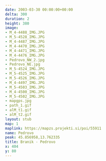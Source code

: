 ```yaml
---
date: 2003-03-30 00:00:00+00:00
delta: 300
duration: 2
height: 380
image:
- M_4-4488_IMG.JPG
- M_5-4528_IMG.JPG
- M_4-4487_IMG.JPG
- M_4-4470_IMG.JPG
- M_4-4471_IMG.JPG
- M_4-4476_IMG.JPG
- Pedrovo_NW_2.jpg
- Pedrovo_NE.jpg
- M_5-4524_IMG.JPG
- M_5-4525_IMG.JPG
- M_5-4526_IMG.JPG
- M_4-4497_IMG.JPG
- M_5-4503_IMG.JPG
- M_4-4500_IMG.JPG
- M_5-4502_IMG.JPG
- mapgps.jpg
- path_1.gif
- alM_t1.gif
- alM_t2.gif
layout: stub
map: 1
maplink: https://mapzs.projekti.si/poi/55911
name: Pedrovo
peak: 45.856958,13.762335
title: Branik - Pedrovo
x: 404
y: 80
---
```


